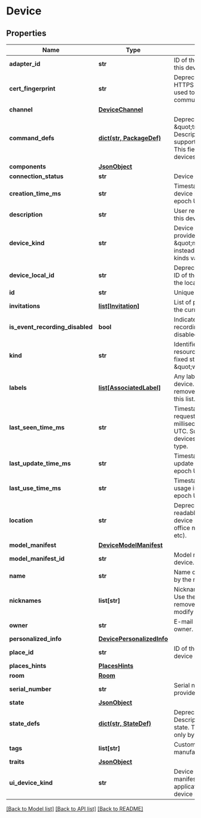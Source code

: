 # Device

## Properties
Name | Type | Description | Notes
------------ | ------------- | ------------- | -------------
**adapter_id** | **str** | ID of the adapter that created this device. | [optional] 
**cert_fingerprint** | **str** | Deprecated, do not use. The HTTPS certificate fingerprint used to secure communication with device.. | [optional] 
**channel** | [**DeviceChannel**](DeviceChannel.md) |  | [optional] 
**command_defs** | [**dict(str, PackageDef)**](PackageDef.md) | Deprecated, use \&quot;traits\&quot; instead. Description of commands supported by the device. This field is writable only by devices. | [optional] 
**components** | [**JsonObject**](JsonObject.md) |  | [optional] 
**connection_status** | **str** | Device connection status. | [optional] 
**creation_time_ms** | **str** | Timestamp of creation of this device in milliseconds since epoch UTC. | [optional] 
**description** | **str** | User readable description of this device. | [optional] 
**device_kind** | **str** | Device kind. Deprecated, provide \&quot;modelManifestId\&quot; instead. See list of device kinds values. | [optional] 
**device_local_id** | **str** | Deprecated, do not use. The ID of the device for use on the local network. | [optional] 
**id** | **str** | Unique device ID. | [optional] 
**invitations** | [**list[Invitation]**](Invitation.md) | List of pending invitations for the currently logged-in user. | [optional] 
**is_event_recording_disabled** | **bool** | Indicates whether event recording is enabled or disabled for this device. | [optional] 
**kind** | **str** | Identifies what kind of resource this is. Value: the fixed string \&quot;weave#device\&quot;. | [optional] [default to 'weave#device']
**labels** | [**list[AssociatedLabel]**](AssociatedLabel.md) | Any labels attached to the device. Use the addLabel and removeLabel APIs to modify this list. | [optional] 
**last_seen_time_ms** | **str** | Timestamp of the last request from this device in milliseconds since epoch UTC. Supported only for devices with XMPP channel type. | [optional] 
**last_update_time_ms** | **str** | Timestamp of the last device update in milliseconds since epoch UTC. | [optional] 
**last_use_time_ms** | **str** | Timestamp of the last device usage in milliseconds since epoch UTC. | [optional] 
**location** | **str** | Deprecated, do not use. User readable location of the device (name of the room, office number, building/floor, etc). | [optional] 
**model_manifest** | [**DeviceModelManifest**](DeviceModelManifest.md) |  | [optional] 
**model_manifest_id** | **str** | Model manifest ID of this device. | [optional] 
**name** | **str** | Name of this device provided by the manufacturer. | [optional] 
**nicknames** | **list[str]** | Nicknames of the device. Use the addNickname and removeNickname APIs to modify this list. | [optional] 
**owner** | **str** | E-mail address of the device owner. | [optional] 
**personalized_info** | [**DevicePersonalizedInfo**](DevicePersonalizedInfo.md) |  | [optional] 
**place_id** | **str** | ID of the place that this device belongs to. | [optional] 
**places_hints** | [**PlacesHints**](PlacesHints.md) |  | [optional] 
**room** | [**Room**](Room.md) |  | [optional] 
**serial_number** | **str** | Serial number of a device provided by its manufacturer. | [optional] 
**state** | [**JsonObject**](JsonObject.md) |  | [optional] 
**state_defs** | [**dict(str, StateDef)**](StateDef.md) | Deprecated, do not use. Description of the device state. This field is writable only by devices. | [optional] 
**tags** | **list[str]** | Custom free-form manufacturer tags. | [optional] 
**traits** | [**JsonObject**](JsonObject.md) |  | [optional] 
**ui_device_kind** | **str** | Device kind from the model manifest used in UI applications. See list of device kinds values. | [optional] 

[[Back to Model list]](../README.md#documentation-for-models) [[Back to API list]](../README.md#documentation-for-api-endpoints) [[Back to README]](../README.md)


